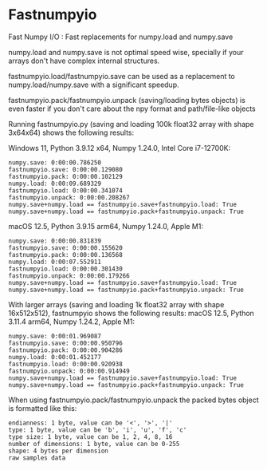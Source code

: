 # Fastnumpyio
Fast Numpy I/O : Fast replacements for numpy.load and numpy.save

numpy.load and numpy.save is not optimal speed wise, specially if your arrays don't have complex internal structures.

fastnumpyio.load/fastnumpyio.save can be used as a replacement to numpy.load/numpy.save with a significant speedup.

fastnumpyio.pack/fastnumpyio.unpack (saving/loading bytes objects) is even faster if you don't care about the npy format and path/file-like objects

Running fastnumpyio.py (saving and loading 100k float32 array with shape 3x64x64) shows the following results:

Windows 11, Python 3.9.12 x64, Numpy 1.24.0, Intel Core i7-12700K:
```
numpy.save: 0:00:00.786250
fastnumpyio.save: 0:00:00.129080
fastnumpyio.pack: 0:00:00.102129
numpy.load: 0:00:09.689329
fastnumpyio.load: 0:00:00.341074
fastnumpyio.unpack: 0:00:00.208267
numpy.save+numpy.load == fastnumpyio.save+fastnumpyio.load: True
numpy.save+numpy.load == fastnumpyio.pack+fastnumpyio.unpack: True
```

macOS 12.5, Python 3.9.15 arm64, Numpy 1.24.0, Apple M1:
```
numpy.save: 0:00:00.831839
fastnumpyio.save: 0:00:00.155620
fastnumpyio.pack: 0:00:00.136568
numpy.load: 0:00:07.552911
fastnumpyio.load: 0:00:00.301430
fastnumpyio.unpack: 0:00:00.179266
numpy.save+numpy.load == fastnumpyio.save+fastnumpyio.load: True
numpy.save+numpy.load == fastnumpyio.pack+fastnumpyio.unpack: True
```

With larger arrays (saving and loading 1k float32 array with shape 16x512x512), fastnumpyio shows the following results:
macOS 12.5, Python 3.11.4 arm64, Numpy 1.24.2, Apple M1:
```
numpy.save: 0:00:01.969087
fastnumpyio.save: 0:00:00.950796
fastnumpyio.pack: 0:00:00.904286
numpy.load: 0:00:01.452177
fastnumpyio.load: 0:00:00.920938
fastnumpyio.unpack: 0:00:00.914949
numpy.save+numpy.load == fastnumpyio.save+fastnumpyio.load: True
numpy.save+numpy.load == fastnumpyio.pack+fastnumpyio.unpack: True
```

When using fastnumpyio.pack/fastnumpyio.unpack the packed bytes object is formatted like this:
```
endianness: 1 byte, value can be '<', '>', '|'
type: 1 byte, value can be 'b', 'i', 'u', 'f', 'c'
type size: 1 byte, value can be 1, 2, 4, 8, 16
number of dimensions: 1 byte, value can be 0-255
shape: 4 bytes per dimension
raw samples data
```
